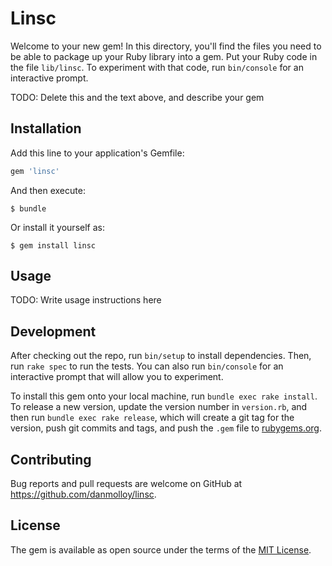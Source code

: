 # Linsc

Welcome to your new gem! In this directory, you'll find the files you need to be able to package up your Ruby library into a gem. Put your Ruby code in the file `lib/linsc`. To experiment with that code, run `bin/console` for an interactive prompt.

TODO: Delete this and the text above, and describe your gem

## Installation

Add this line to your application's Gemfile:

```ruby
gem 'linsc'
```

And then execute:

    $ bundle

Or install it yourself as:

    $ gem install linsc

## Usage

TODO: Write usage instructions here

## Development

After checking out the repo, run `bin/setup` to install dependencies. Then, run `rake spec` to run the tests. You can also run `bin/console` for an interactive prompt that will allow you to experiment.

To install this gem onto your local machine, run `bundle exec rake install`. To release a new version, update the version number in `version.rb`, and then run `bundle exec rake release`, which will create a git tag for the version, push git commits and tags, and push the `.gem` file to [rubygems.org](https://rubygems.org).

## Contributing

Bug reports and pull requests are welcome on GitHub at https://github.com/danmolloy/linsc.


## License

The gem is available as open source under the terms of the [MIT License](http://opensource.org/licenses/MIT).
